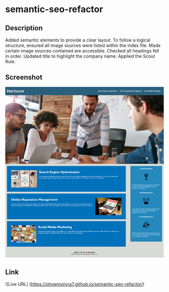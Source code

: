 # semantic-seo-refactor

## Description

Added semantic elements to provide a clear layout. To follow a logical structure, ensured all image sources were listed within the index file. Made certain image sources contained are accessible. Checked all headings fell in order. Updated title to highlight the company name. Applied the Scout Rule. 

## Screenshot

![Screenshot of SEO refactor](Screenshots/image.png)




## Link 

![Live URL] (https://phoenixpyra7.github.io/semantic-seo-refactor/)
